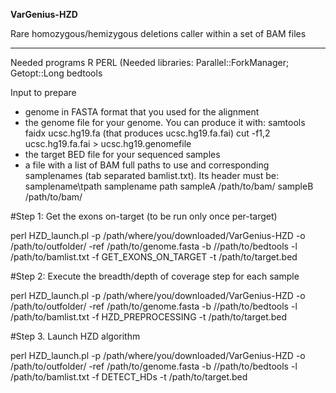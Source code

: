 **VarGenius-HZD**

Rare homozygous/hemizygous deletions caller within a set of BAM files

----------------------------------------

Needed programs
R
PERL (Needed libraries: Parallel::ForkManager; Getopt::Long
bedtools

Input to prepare

- genome in FASTA format that you used for the alignment
- the genome file for your genome. You can produce it with:
	samtools faidx ucsc.hg19.fa (that produces ucsc.hg19.fa.fai)
	cut -f1,2  ucsc.hg19.fa.fai > ucsc.hg19.genomefile
- the target BED file for your sequenced samples
- a file with a list of BAM full paths to use and corresponding samplenames (tab separated bamlist.txt). Its header must be: samplename\tpath
	samplename	path
	sampleA	/path/to/bam/
	sampleB	/path/to/bam/

#Step 1: Get the exons on-target (to be run only once per-target)

perl HZD_launch.pl -p /path/where/you/downloaded/VarGenius-HZD -o /path/to/outfolder/ -ref /path/to/genome.fasta -b //path/to/bedtools -l /path/to/bamlist.txt -f GET\_EXONS\_ON\_TARGET -t /path/to/target.bed

#Step 2: Execute the breadth/depth of coverage step for each sample

perl HZD_launch.pl -p /path/where/you/downloaded/VarGenius-HZD -o /path/to/outfolder/ -ref /path/to/genome.fasta -b //path/to/bedtools -l /path/to/bamlist.txt -f HZD\_PREPROCESSING -t /path/to/target.bed

#Step 3. Launch HZD algorithm

perl HZD_launch.pl -p /path/where/you/downloaded/VarGenius-HZD -o /path/to/outfolder/ -ref /path/to/genome.fasta -b //path/to/bedtools -l /path/to/bamlist.txt -f DETECT\_HDs -t /path/to/target.bed


